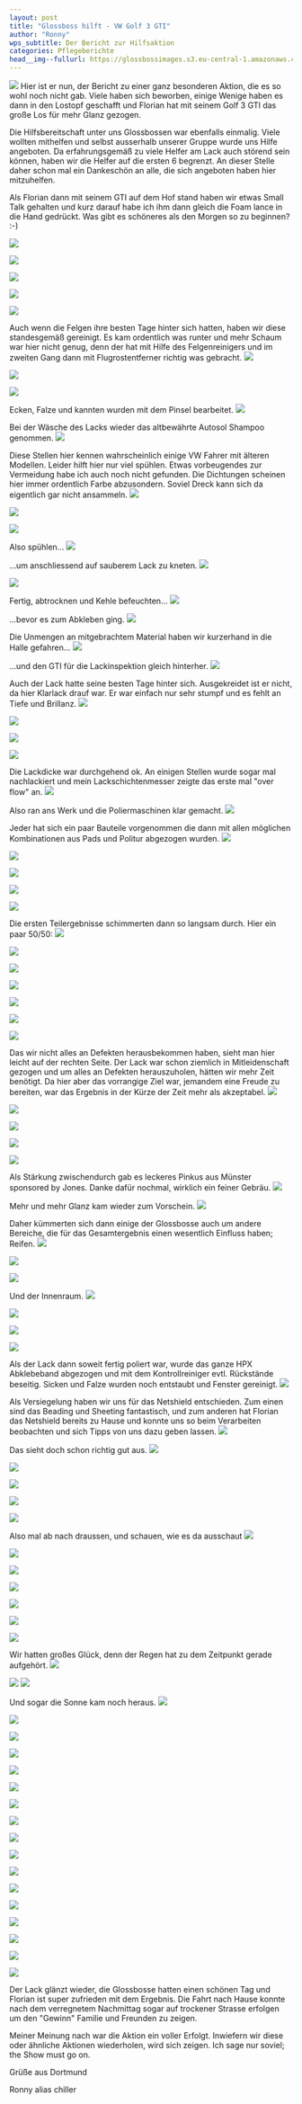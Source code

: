 ```yaml
---
layout: post
title: "Glossboss hilft - VW Golf 3 GTI"
author: "Ronny"
wps_subtitle: Der Bericht zur Hilfsaktion
categories: Pflegeberichte
head__img--fullurl: https://glossbossimages.s3.eu-central-1.amazonaws.com/chiller/Glossboss_hilft_Bericht/Golf3GTI24.jpg
---
```

![](https://glossbossimages.s3.eu-central-1.amazonaws.com/chiller/Glossboss_hilft_Bericht/glossbosshilft_banner.png)
Hier ist er nun, der Bericht zu einer ganz besonderen Aktion, die es so wohl noch nicht gab. Viele haben sich beworben, einige Wenige haben es dann in den Lostopf geschafft und Florian hat mit seinem Golf 3 GTI das große Los für mehr Glanz gezogen. 

Die Hilfsbereitschaft unter uns Glossbossen war ebenfalls einmalig.
Viele wollten mithelfen und selbst ausserhalb unserer Gruppe wurde uns Hilfe angeboten. Da erfahrungsgemäß zu viele Helfer am Lack auch störend sein können, haben wir die Helfer auf die ersten 6 begrenzt. An dieser Stelle daher schon mal ein Dankeschön an alle, die sich angeboten haben hier mitzuhelfen.

Als Florian dann mit seinem GTI auf dem Hof stand haben wir etwas Small Talk gehalten und kurz darauf habe ich ihm dann gleich die Foam lance in die Hand gedrückt. Was gibt es schöneres als den Morgen so zu beginnen? :-)

![](https://glossbossimages.s3.eu-central-1.amazonaws.com/chiller/Glossboss_hilft_Bericht/Golf3GTI01.jpg)


![](https://glossbossimages.s3.eu-central-1.amazonaws.com/chiller/Glossboss_hilft_Bericht/Golf3GTI02.jpg)


![](https://glossbossimages.s3.eu-central-1.amazonaws.com/chiller/Glossboss_hilft_Bericht/Golf3GTI03.jpg)


![](https://glossbossimages.s3.eu-central-1.amazonaws.com/chiller/Glossboss_hilft_Bericht/Golf3GTI04.jpg)


![](https://glossbossimages.s3.eu-central-1.amazonaws.com/chiller/Glossboss_hilft_Bericht/Golf3GTI05.jpg)


Auch wenn die Felgen ihre besten Tage hinter sich hatten, haben wir diese standesgemäß gereinigt. Es kam ordentlich was runter und mehr Schaum war hier nicht genug, denn der hat mit Hilfe des Felgenreinigers und im zweiten Gang dann mit Flugrostentferner richtig was gebracht.
![](https://glossbossimages.s3.eu-central-1.amazonaws.com/chiller/Glossboss_hilft_Bericht/Golf3GTI08.jpg)

![](https://glossbossimages.s3.eu-central-1.amazonaws.com/chiller/Glossboss_hilft_Bericht/JonesGolf3GTI02.jpg)

![](https://glossbossimages.s3.eu-central-1.amazonaws.com/chiller/Glossboss_hilft_Bericht/Golf3GTI09.jpg)

Ecken, Falze und kannten wurden mit dem Pinsel bearbeitet.
![](https://glossbossimages.s3.eu-central-1.amazonaws.com/chiller/Glossboss_hilft_Bericht/JonesGolf3GTI01.jpg)

Bei der Wäsche des Lacks wieder das altbewährte Autosol Shampoo genommen.
![](https://glossbossimages.s3.eu-central-1.amazonaws.com/chiller/Glossboss_hilft_Bericht/JonesGolf3GTI03.jpg)

Diese Stellen hier kennen wahrscheinlich einige VW Fahrer mit älteren Modellen. Leider hilft hier nur viel spühlen. Etwas vorbeugendes zur Vermeidung habe ich auch noch nicht gefunden. Die Dichtungen scheinen hier immer ordentlich Farbe abzusondern. Soviel Dreck kann sich da eigentlich gar nicht ansammeln.
![](https://glossbossimages.s3.eu-central-1.amazonaws.com/chiller/Glossboss_hilft_Bericht/JonesGolf3GTI04.jpg)

![](https://glossbossimages.s3.eu-central-1.amazonaws.com/chiller/Glossboss_hilft_Bericht/JonesGolf3GTI05.jpg)

![](https://glossbossimages.s3.eu-central-1.amazonaws.com/chiller/Glossboss_hilft_Bericht/JonesGolf3GTI07.jpg)

Also spühlen...
![](https://glossbossimages.s3.eu-central-1.amazonaws.com/chiller/Glossboss_hilft_Bericht/JonesGolf3GTI08.jpg)

...um anschliessend auf sauberem Lack zu kneten.
![](https://glossbossimages.s3.eu-central-1.amazonaws.com/chiller/Glossboss_hilft_Bericht/JonesGolf3GTI09.jpg)


![](https://glossbossimages.s3.eu-central-1.amazonaws.com/chiller/Glossboss_hilft_Bericht/JonesGolf3GTI10.jpg)

Fertig, abtrocknen und Kehle befeuchten...
![](https://glossbossimages.s3.eu-central-1.amazonaws.com/chiller/Glossboss_hilft_Bericht/JonesGolf3GTI11.jpg)

...bevor es zum Abkleben ging. 
![](https://glossbossimages.s3.eu-central-1.amazonaws.com/chiller/Glossboss_hilft_Bericht/JonesGolf3GTI14.jpg)

Die Unmengen an mitgebrachtem Material haben wir kurzerhand in die Halle gefahren...
![](https://glossbossimages.s3.eu-central-1.amazonaws.com/chiller/Glossboss_hilft_Bericht/JonesGolf3GTI13.jpg)

...und den GTI für die Lackinspektion gleich hinterher.
![](https://glossbossimages.s3.eu-central-1.amazonaws.com/chiller/Glossboss_hilft_Bericht/JonesGolf3GTI16.jpg)

Auch der Lack hatte seine besten Tage hinter sich. Ausgekreidet ist er nicht, da hier Klarlack drauf war. Er war einfach nur sehr stumpf und es fehlt an Tiefe und Brillanz.
![](https://glossbossimages.s3.eu-central-1.amazonaws.com/chiller/Glossboss_hilft_Bericht/JonesGolf3GTI17.jpg)


![](https://glossbossimages.s3.eu-central-1.amazonaws.com/chiller/Glossboss_hilft_Bericht/JonesGolf3GTI18.jpg)


![](https://glossbossimages.s3.eu-central-1.amazonaws.com/chiller/Glossboss_hilft_Bericht/JonesGolf3GTI19.jpg)


![](https://glossbossimages.s3.eu-central-1.amazonaws.com/chiller/Glossboss_hilft_Bericht/JonesGolf3GTI20.jpg)

Die Lackdicke war durchgehend ok. An einigen Stellen wurde sogar mal nachlackiert und mein Lackschichtenmesser zeigte das erste mal "over flow" an.
![](https://glossbossimages.s3.eu-central-1.amazonaws.com/chiller/Glossboss_hilft_Bericht/JonesGolf3GTI43.jpg)

Also ran ans Werk und die Poliermaschinen klar gemacht.
![](https://glossbossimages.s3.eu-central-1.amazonaws.com/chiller/Glossboss_hilft_Bericht/JonesGolf3GTI28.jpg)

Jeder hat sich ein paar Bauteile vorgenommen die dann mit allen möglichen Kombinationen aus Pads und Politur abgezogen wurden.
![](https://glossbossimages.s3.eu-central-1.amazonaws.com/chiller/Glossboss_hilft_Bericht/JonesGolf3GTI30.jpg)

![](https://glossbossimages.s3.eu-central-1.amazonaws.com/chiller/Glossboss_hilft_Bericht/JonesGolf3GTI32.jpg)

![](https://glossbossimages.s3.eu-central-1.amazonaws.com/chiller/Glossboss_hilft_Bericht/JonesGolf3GTI33.jpg)

![](https://glossbossimages.s3.eu-central-1.amazonaws.com/chiller/Glossboss_hilft_Bericht/JonesGolf3GTI35.jpg)

![](https://glossbossimages.s3.eu-central-1.amazonaws.com/chiller/Glossboss_hilft_Bericht/JonesGolf3GTI36.jpg)

Die ersten Teilergebnisse schimmerten dann so langsam durch. Hier ein paar 50/50:
![](https://glossbossimages.s3.eu-central-1.amazonaws.com/chiller/Glossboss_hilft_Bericht/Golf3GTI10.jpg)

![](https://glossbossimages.s3.eu-central-1.amazonaws.com/chiller/Glossboss_hilft_Bericht/Golf3GTI11.jpg)

![](https://glossbossimages.s3.eu-central-1.amazonaws.com/chiller/Glossboss_hilft_Bericht/Golf3GTI13.jpg)

![](https://glossbossimages.s3.eu-central-1.amazonaws.com/chiller/Glossboss_hilft_Bericht/JonesGolf3GTI24.jpg)

![](https://glossbossimages.s3.eu-central-1.amazonaws.com/chiller/Glossboss_hilft_Bericht/JonesGolf3GTI51.jpg)

![](https://glossbossimages.s3.eu-central-1.amazonaws.com/chiller/Glossboss_hilft_Bericht/JonesGolf3GTI25.jpg)

![](https://glossbossimages.s3.eu-central-1.amazonaws.com/chiller/Glossboss_hilft_Bericht/JonesGolf3GTI26.jpg)

Das wir nicht alles an Defekten herausbekommen haben, sieht man hier leicht auf der rechten Seite. Der Lack war schon ziemlich in Mitleidenschaft gezogen und um alles an Defekten herauszuholen, hätten wir mehr Zeit benötigt. Da hier aber das vorrangige Ziel war, jemandem eine Freude zu bereiten, war das Ergebnis in der Kürze der Zeit mehr als akzeptabel.
![](https://glossbossimages.s3.eu-central-1.amazonaws.com/chiller/Glossboss_hilft_Bericht/JonesGolf3GTI27.jpg)

![](https://glossbossimages.s3.eu-central-1.amazonaws.com/chiller/Glossboss_hilft_Bericht/JonesGolf3GTI39.jpg)

![](https://glossbossimages.s3.eu-central-1.amazonaws.com/chiller/Glossboss_hilft_Bericht/JonesGolf3GTI40.jpg)

![](https://glossbossimages.s3.eu-central-1.amazonaws.com/chiller/Glossboss_hilft_Bericht/JonesGolf3GTI41.jpg)

![](https://glossbossimages.s3.eu-central-1.amazonaws.com/chiller/Glossboss_hilft_Bericht/JonesGolf3GTI44.jpg)

Als Stärkung zwischendurch gab es leckeres Pinkus aus Münster sponsored by Jones. Danke dafür nochmal, wirklich ein feiner Gebräu.
![](https://glossbossimages.s3.eu-central-1.amazonaws.com/chiller/Glossboss_hilft_Bericht/JonesGolf3GTI45.jpg)

Mehr und mehr Glanz kam wieder zum Vorschein.
![](https://glossbossimages.s3.eu-central-1.amazonaws.com/chiller/Glossboss_hilft_Bericht/JonesGolf3GTI37.jpg)

Daher kümmerten sich dann einige der Glossbosse auch um andere Bereiche, die für das Gesamtergebnis einen wesentlich Einfluss haben; Reifen.
![](https://glossbossimages.s3.eu-central-1.amazonaws.com/chiller/Glossboss_hilft_Bericht/JonesGolf3GTI21.jpg)

![](https://glossbossimages.s3.eu-central-1.amazonaws.com/chiller/Glossboss_hilft_Bericht/JonesGolf3GTI22.jpg)

![](https://glossbossimages.s3.eu-central-1.amazonaws.com/chiller/Glossboss_hilft_Bericht/JonesGolf3GTI23.jpg)

Und der Innenraum.
![](https://glossbossimages.s3.eu-central-1.amazonaws.com/chiller/Glossboss_hilft_Bericht/JonesGolf3GTI46.jpg)

![](https://glossbossimages.s3.eu-central-1.amazonaws.com/chiller/Glossboss_hilft_Bericht/JonesGolf3GTI48.jpg)

![](https://glossbossimages.s3.eu-central-1.amazonaws.com/chiller/Glossboss_hilft_Bericht/JonesGolf3GTI50.jpg)

![](https://glossbossimages.s3.eu-central-1.amazonaws.com/chiller/Glossboss_hilft_Bericht/JonesGolf3GTI52.jpg)

Als der Lack dann soweit fertig poliert war, wurde das ganze HPX Abklebeband abgezogen und mit dem Kontrollreiniger evtl. Rückstände beseitig. Sicken und Falze wurden noch entstaubt und Fenster gereinigt.
![](https://glossbossimages.s3.eu-central-1.amazonaws.com/chiller/Glossboss_hilft_Bericht/Golf3GTI15.jpg)

Als Versiegelung haben wir uns für das Netshield entschieden. Zum einen sind das Beading und Sheeting fantastisch, und zum anderen hat Florian das Netshield bereits zu Hause und konnte uns so beim Verarbeiten beobachten und sich Tipps von uns dazu geben lassen.
![](https://glossbossimages.s3.eu-central-1.amazonaws.com/chiller/Glossboss_hilft_Bericht/Golf3GTI16.jpg)

Das sieht doch schon richtig gut aus.
![](https://glossbossimages.s3.eu-central-1.amazonaws.com/chiller/Glossboss_hilft_Bericht/Golf3GTI17.jpg)

![](https://glossbossimages.s3.eu-central-1.amazonaws.com/chiller/Glossboss_hilft_Bericht/Golf3GTI18.jpg)

![](https://glossbossimages.s3.eu-central-1.amazonaws.com/chiller/Glossboss_hilft_Bericht/Golf3GTI19.jpg)

![](https://glossbossimages.s3.eu-central-1.amazonaws.com/chiller/Glossboss_hilft_Bericht/Golf3GTI21.jpg)

![](https://glossbossimages.s3.eu-central-1.amazonaws.com/chiller/Glossboss_hilft_Bericht/Golf3GTI22.jpg)

Also mal ab nach draussen, und schauen, wie es da ausschaut
![](https://glossbossimages.s3.eu-central-1.amazonaws.com/chiller/Glossboss_hilft_Bericht/Golf3GTI23.jpg)

![](https://glossbossimages.s3.eu-central-1.amazonaws.com/chiller/Glossboss_hilft_Bericht/Golf3GTI24.jpg)

![](https://glossbossimages.s3.eu-central-1.amazonaws.com/chiller/Glossboss_hilft_Bericht/JonesGolf3GTI58.jpg)

![](https://glossbossimages.s3.eu-central-1.amazonaws.com/chiller/Glossboss_hilft_Bericht/JonesGolf3GTI59.jpg)

![](https://glossbossimages.s3.eu-central-1.amazonaws.com/chiller/Glossboss_hilft_Bericht/JonesGolf3GTI60.jpg)

![](https://glossbossimages.s3.eu-central-1.amazonaws.com/chiller/Glossboss_hilft_Bericht/JonesGolf3GTI61.jpg)

![](https://glossbossimages.s3.eu-central-1.amazonaws.com/chiller/Glossboss_hilft_Bericht/JonesGolf3GTI62.jpg)

Wir hatten großes Glück, denn der Regen hat zu dem Zeitpunkt gerade aufgehört.
![](https://glossbossimages.s3.eu-central-1.amazonaws.com/chiller/Glossboss_hilft_Bericht/JonesGolf3GTI63.jpg)

![](https://glossbossimages.s3.eu-central-1.amazonaws.com/chiller/Glossboss_hilft_Bericht/JonesGolf3GTI64.jpg)
![](https://glossbossimages.s3.eu-central-1.amazonaws.com/chiller/Glossboss_hilft_Bericht/Golf3GTI25.jpg)

Und sogar die Sonne kam noch heraus.
![](https://glossbossimages.s3.eu-central-1.amazonaws.com/chiller/Glossboss_hilft_Bericht/Golf3GTI26.jpg)

![](https://glossbossimages.s3.eu-central-1.amazonaws.com/chiller/Glossboss_hilft_Bericht/JonesGolf3GTI65.jpg)

![](https://glossbossimages.s3.eu-central-1.amazonaws.com/chiller/Glossboss_hilft_Bericht/JonesGolf3GTI66.jpg)

![](https://glossbossimages.s3.eu-central-1.amazonaws.com/chiller/Glossboss_hilft_Bericht/JonesGolf3GTI67.jpg)

![](https://glossbossimages.s3.eu-central-1.amazonaws.com/chiller/Glossboss_hilft_Bericht/JonesGolf3GTI68.jpg)

![](https://glossbossimages.s3.eu-central-1.amazonaws.com/chiller/Glossboss_hilft_Bericht/JonesGolf3GTI69.jpg)

![](https://glossbossimages.s3.eu-central-1.amazonaws.com/chiller/Glossboss_hilft_Bericht/Golf3GTI27.jpg)

![](https://glossbossimages.s3.eu-central-1.amazonaws.com/chiller/Glossboss_hilft_Bericht/Golf3GTI28.jpg)

![](https://glossbossimages.s3.eu-central-1.amazonaws.com/chiller/Glossboss_hilft_Bericht/Golf3GTI29.jpg)

![](https://glossbossimages.s3.eu-central-1.amazonaws.com/chiller/Glossboss_hilft_Bericht/Golf3GTI30.jpg)

![](https://glossbossimages.s3.eu-central-1.amazonaws.com/chiller/Glossboss_hilft_Bericht/JonesGolf3GTI70.jpg)

![](https://glossbossimages.s3.eu-central-1.amazonaws.com/chiller/Glossboss_hilft_Bericht/JonesGolf3GTI71.jpg)

![](https://glossbossimages.s3.eu-central-1.amazonaws.com/chiller/Glossboss_hilft_Bericht/JonesGolf3GTI73.jpg)

![](https://glossbossimages.s3.eu-central-1.amazonaws.com/chiller/Glossboss_hilft_Bericht/JonesGolf3GTI74.jpg)

![](https://glossbossimages.s3.eu-central-1.amazonaws.com/chiller/Glossboss_hilft_Bericht/JonesGolf3GTI75.jpg)

![](https://glossbossimages.s3.eu-central-1.amazonaws.com/chiller/Glossboss_hilft_Bericht/Golf3GTI31.jpg)

![](https://glossbossimages.s3.eu-central-1.amazonaws.com/chiller/Glossboss_hilft_Bericht/JonesGolf3GTI77.jpg)

Der Lack glänzt wieder, die Glossbosse hatten einen schönen Tag und Florian ist super zufrieden mit dem Ergebnis. Die Fahrt nach Hause konnte nach dem verregnetem Nachmittag sogar auf trockener Strasse erfolgen um den "Gewinn" Familie und Freunden zu zeigen. 

Meiner Meinung nach war die Aktion ein voller Erfolgt. Inwiefern wir diese oder ähnliche Aktionen wiederholen, wird sich zeigen. Ich sage nur soviel; the Show must go on.


Grüße aus Dortmund

Ronny alias chiller
